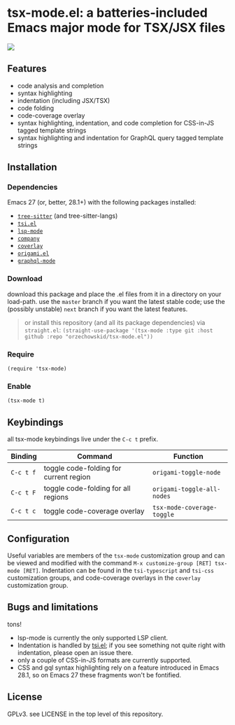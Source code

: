# tsx-mode.el: a batteries-included Emacs major mode for TSX/JSX files

![](https://repository-images.githubusercontent.com/461083728/2a857234-2563-48bb-9b1f-6a69266cb543)

## Features
- code analysis and completion
- syntax highlighting
- indentation (including JSX/TSX)
- code folding
- code-coverage overlay
- syntax highlighting, indentation, and code completion for CSS-in-JS tagged template strings
- syntax highlighting and indentation for GraphQL query tagged template strings

## Installation

### Dependencies

Emacs 27 (or, better, 28.1+) with the following packages installed:
 - [`tree-sitter`](https://emacs-tree-sitter.github.io/installation/) (and tree-sitter-langs)
 - [`tsi.el`](https://github.com/orzechowskid/tsi.el)
 - [`lsp-mode`](https://github.com/emacs-lsp/lsp-mode)
 - [`company`](https://github.com/company-mode/company-mode)
 - [`coverlay`](https://github.com/twada/coverlay.el)
 - [`origami.el`](https://github.com/gregsexton/origami.el)
 - [`graphql-mode`](https://github.com/davazp/graphql-mode)

### Download

download this package and place the .el files from it in a directory on your load-path. use the `master` branch if you want the latest stable code; use the (possibly unstable) `next` branch if you want the latest features.

> or install this repository (and all its package dependencies) via `straight.el`: `(straight-use-package '(tsx-mode :type git :host github :repo "orzechowskid/tsx-mode.el"))`

### Require

`(require 'tsx-mode)`

### Enable

`(tsx-mode t)`

## Keybindings

all tsx-mode keybindings live under the `C-c t` prefix.

| Binding   | Command                                | Function                   |
| --        | --                                     | --                         |
| `C-c t f` | toggle code-folding for current region | `origami-toggle-node`      |
| `C-c t F` | toggle code-folding for all regions    | `origami-toggle-all-nodes` |
| `C-c t c` | toggle code-coverage overlay           | `tsx-mode-coverage-toggle` |

## Configuration

Useful variables are members of the `tsx-mode` customization group and can be viewed and modified with the command `M-x customize-group [RET] tsx-mode [RET]`.  Indentation can be found in the `tsi-typescript` and `tsi-css` customization groups, and code-coverage overlays in the `coverlay` customization group.

## Bugs and limitations

tons!

- lsp-mode is currently the only supported LSP client.
- Indentation is handled by [tsi.el](https://github.com/orzechowskid/tsi.el); if you see something not quite right with indentation, please open an issue there.
- only a couple of CSS-in-JS formats are currently supported.
- CSS and gql syntax highlighting rely on a feature introduced in Emacs 28.1, so on Emacs 27 these fragments won't be fontified.

## License

GPLv3.  see LICENSE in the top level of this repository.
